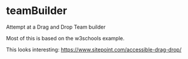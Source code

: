 # teamBuilder
Attempt at a Drag and Drop Team builder

Most of this is based on the w3schools example.

This looks interesting:
https://www.sitepoint.com/accessible-drag-drop/